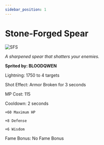 ```yaml
---
sidebar_position: 1
---
```


# Stone-Forged Spear

![SFS](https://vwiki.valorserver.com/api/item/picture/stone-forged%20spear)

<i>A sharpened spear that shatters your enemies.</i>

**Sprited by: BLOODQWEN**

Lightning: 1750 to 4 targets

Shot Effect: Armor Broken for 3 seconds

MP Cost: 115

Cooldown: 2 seconds

    +60 Maximum HP
    
    +8 Defense
    
    +6 Wisdom

Fame Bonus: No Fame Bonus
